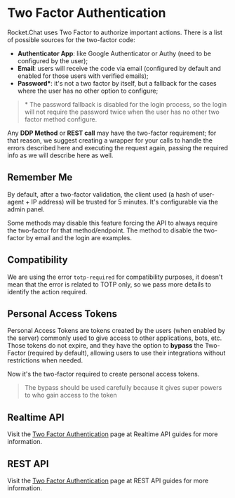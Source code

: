 # Two Factor Authentication

Rocket.Chat uses Two Factor to authorize important actions. There is a list of possible sources for the two-factor code:

* **Authenticator App**: like Google Authenticator or Authy \(need to be configured by the user\);
* **Email**: users will receive the code via email \(configured by default and enabled for those users with verified emails\);
* **Password\***: it's not a two factor by itself, but a fallback for the cases where the user has no other option to configure;

> \* The password fallback is disabled for the login process, so the login will not require the password twice when the user has no other two factor method configure.

Any **DDP Method** or **REST call** may have the two-factor requirement; for that reason, we suggest creating a wrapper for your calls to handle the errors described here and executing the request again, passing the required info as we will describe here as well.

## Remember Me

By default, after a two-factor validation, the client used \(a hash of user-agent + IP address\) will be trusted for 5 minutes. It's configurable via the admin panel.

Some methods may disable this feature forcing the API to always require the two-factor for that method/endpoint. The method to disable the two-factor by email and the login are examples.

## Compatibility

We are using the error `totp-required` for compatibility purposes, it doesn't mean that the error is related to TOTP only, so we pass more details to identify the action required.

## Personal Access Tokens

Personal Access Tokens are tokens created by the users \(when enabled by the server\) commonly used to give access to other applications, bots, etc. Those tokens do not expire, and they have the option to **bypass** the Two-Factor \(required by default\), allowing users to use their integrations without restrictions when needed.

Now it's the two-factor required to create personal access tokens.

> The bypass should be used carefully because it gives super powers to who gain access to the token

## Realtime API

Visit the [Two Factor Authentication](../../api/realtime-api/2fa.md) page at Realtime API guides for more information.

## REST API

Visit the [Two Factor Authentication](../../api/rest-api/endpoints/team-collaboration-endpoints/2fa.md) page at REST API guides for more information.

